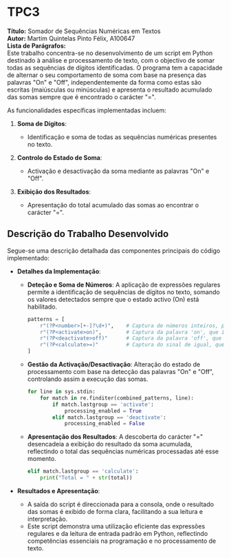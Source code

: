 # TPC3

**Título:** Somador de Sequências Numéricas em Textos  
**Autor:** Martim Quintelas Pinto Félix, A100647  
**Lista de Parágrafos:**  
Este trabalho concentra-se no desenvolvimento de um script em Python destinado à análise e processamento de texto, com o objectivo de somar todas as sequências de dígitos identificadas. O programa tem a capacidade de alternar o seu comportamento de soma com base na presença das palavras "On" e "Off", independentemente da forma como estas são escritas (maiúsculas ou minúsculas) e apresenta o resultado acumulado das somas sempre que é encontrado o carácter "=".

As funcionalidades específicas implementadas incluem:

1. **Soma de Dígitos**:
   - Identificação e soma de todas as sequências numéricas presentes no texto.

2. **Controlo do Estado de Soma**:
   - Activação e desactivação da soma mediante as palavras "On" e "Off".

3. **Exibição dos Resultados**:
   - Apresentação do total acumulado das somas ao encontrar o carácter "=".

## Descrição do Trabalho Desenvolvido

Segue-se uma descrição detalhada das componentes principais do código implementado:

- **Detalhes da Implementação**:
  - **Deteção e Soma de Números**: A aplicação de expressões regulares permite a identificação de sequências de dígitos no texto, somando os valores detectados sempre que o estado activo (On) está habilitado.
    ```python
    patterns = [
        r"(?P<number>[+-]?\d+)",    # Captura de números inteiros, positivos ou negativos
        r"(?P<activate>on)",        # Captura da palavra 'on', que indica activação
        r"(?P<deactivate>off)"      # Captura da palavra 'off', que indica desactivação
        r"(?P<calculate>=)"         # Captura do sinal de igual, que indica que a soma deve ser apresentada
    ]
    ```

  - **Gestão da Activação/Desactivação**: Alteração do estado de processamento com base na detecção das palavras "On" e "Off", controlando assim a execução das somas.
    ```python
    for line in sys.stdin:
        for match in re.finditer(combined_patterns, line):
            if match.lastgroup == 'activate':
                processing_enabled = True
            elif match.lastgroup == 'deactivate':
                processing_enabled = False
    ```

  - **Apresentação dos Resultados**: A descoberta do carácter "=" desencadeia a exibição do resultado da soma acumulada, reflectindo o total das sequências numéricas processadas até esse momento.
    ```python
    elif match.lastgroup == 'calculate':
        print("Total = " + str(total))
    ```

- **Resultados e Apresentação**:
  - A saída do script é direccionada para a consola, onde o resultado das somas é exibido de forma clara, facilitando a sua leitura e interpretação.
  - Este script demonstra uma utilização eficiente das expressões regulares e da leitura de entrada padrão em Python, reflectindo competências essenciais na programação e no processamento de texto.

